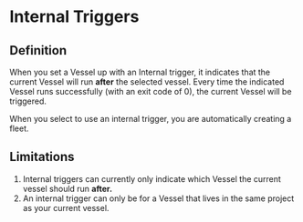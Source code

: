# Internal Triggers

## Definition

When you set a Vessel up with an Internal trigger, it indicates that the current Vessel will run **after** the selected vessel. Every time the indicated Vessel runs successfully \(with an exit code of 0\), the current Vessel will be triggered.

When you select to use an internal trigger, you are automatically creating a fleet.

## Limitations

1. Internal triggers can currently only indicate which Vessel the current vessel should run **after.**
2. An internal trigger can only be for a Vessel that lives in the same project as your current vessel.

